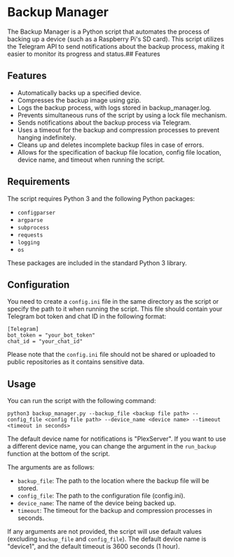     
    
    
    
    
    
# Backup Manager

The Backup Manager is a Python script that automates the process of backing up a device (such as a Raspberry Pi's SD card). This script utilizes the Telegram API to send notifications about the backup process, making it easier to monitor its progress and status.## Features

## Features

- Automatically backs up a specified device.
- Compresses the backup image using gzip.
- Logs the backup process, with logs stored in backup_manager.log.
- Prevents simultaneous runs of the script by using a lock file mechanism.
- Sends notifications about the backup process via Telegram.
- Uses a timeout for the backup and compression processes to prevent hanging indefinitely.
- Cleans up and deletes incomplete backup files in case of errors.
- Allows for the specification of backup file location, config file location, device name, and timeout when running the script.

## Requirements

The script requires Python 3 and the following Python packages:
- `configparser`
- `argparse`
- `subprocess`
- `requests`
- `logging`
- `os`

These packages are included in the standard Python 3 library.

## Configuration

You need to create a `config.ini` file in the same directory as the script or specify the path to it when running the script. This file should contain your Telegram bot token and chat ID in the following format:
```
[Telegram]
bot_token = "your_bot_token"
chat_id = "your_chat_id"
```

Please note that the `config.ini` file should not be shared or uploaded to public repositories as it contains sensitive data.

## Usage

You can run the script with the following command:

```
python3 backup_manager.py --backup_file <backup file path> --config_file <config file path> --device_name <device name> --timeout <timeout in seconds>
```

The default device name for notifications is "PlexServer". If you want to use a different device name, you can change the argument in the `run_backup` function at the bottom of the script.


The arguments are as follows:

- `backup_file`: The path to the location where the backup file will be stored.
- `config_file`: The path to the configuration file (config.ini).
- `device_name`: The name of the device being backed up.
- `timeout`: The timeout for the backup and compression processes in seconds.

If any arguments are not provided, the script will use default values (excluding `backup_file` and `config_file`). The default device name is "device1", and the default timeout is 3600 seconds (1 hour).

